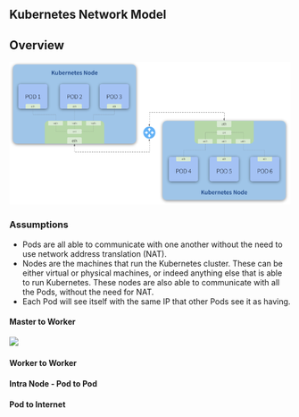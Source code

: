 ## Kubernetes Network Model

## Overview
<p align="center">
  <img src="images/kube-network-model.png">
</p>

### Assumptions
* Pods are all able to communicate with one another without the need to use network address translation (NAT).
* Nodes are the machines that run the Kubernetes cluster. These can be either virtual or physical machines, or indeed anything else that is able to run Kubernetes. These nodes are also able to communicate with all the Pods, without the need for NAT.
* Each Pod will see itself with the same IP that other Pods see it as having.

#### Master to Worker
![](images/kube-network-model-master-to-worker)

#### Worker to Worker

#### Intra Node - Pod to Pod

#### Pod to Internet
